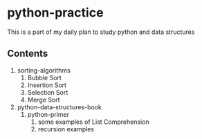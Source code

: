 # python-practice

This is a part of my daily plan to study python and data structures

## Contents

1. sorting-algorithms
    1. Bubble Sort
    2. Insertion Sort
    3. Selection Sort
    4. Merge Sort
2. python-data-structures-book
    1. python-primer
        1. some examples of List Comprehension
        2. recursion examples